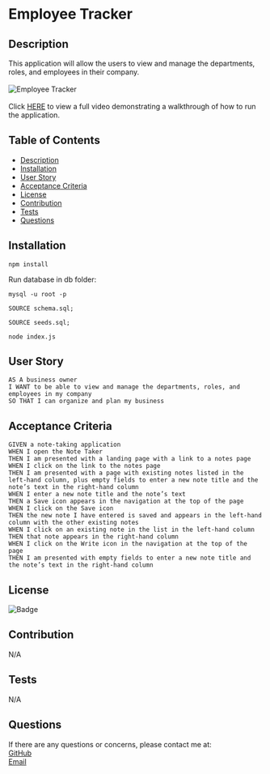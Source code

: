 # Employee Tracker

## Description

This application will allow the users to view and manage the departments, roles, and employees in their company.
<br><br>
![Employee Tracker](./img/employee-tracker.gif)
<br><br>
Click [HERE](https://drive.google.com/file/d/1mHnAsdIuSilq-OigNffQvx5ZS-3JN67a/view) to view a full video demonstrating a walkthrough of how to run the application.

    
## Table of Contents
    
- [Description](#description)
- [Installation](#installation)
- [User Story](#usage)
- [Acceptance Criteria](#acceptance-criteria)
- [License](#license)
- [Contribution](#contribution)
- [Tests](#tests)
- [Questions](#questions)
    
## Installation
    
```
npm install
```
Run database in db folder:
```
mysql -u root -p

SOURCE schema.sql;

SOURCE seeds.sql;
```

```
node index.js
```


## User Story
    
```
AS A business owner
I WANT to be able to view and manage the departments, roles, and employees in my company
SO THAT I can organize and plan my business

```
## Acceptance Criteria
```
GIVEN a note-taking application
WHEN I open the Note Taker
THEN I am presented with a landing page with a link to a notes page
WHEN I click on the link to the notes page
THEN I am presented with a page with existing notes listed in the left-hand column, plus empty fields to enter a new note title and the note’s text in the right-hand column
WHEN I enter a new note title and the note’s text
THEN a Save icon appears in the navigation at the top of the page
WHEN I click on the Save icon
THEN the new note I have entered is saved and appears in the left-hand column with the other existing notes
WHEN I click on an existing note in the list in the left-hand column
THEN that note appears in the right-hand column
WHEN I click on the Write icon in the navigation at the top of the page
THEN I am presented with empty fields to enter a new note title and the note’s text in the right-hand column

```
    
## License
    
![Badge](https://img.shields.io/badge/License-MIT-brightgreen?style=for-the-badge&logo=appveyor)
    
## Contribution
    
N/A
    
## Tests
    
N/A
    
## Questions
    
If there are any questions or concerns, please contact me at:<br>
[GitHub](https://github.com/khanhpbui)<br>
[Email](mailto:pkkhanhbui@gmail.com)